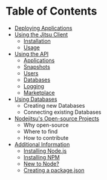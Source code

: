 
# Table of Contents

- [Deploying Applications](#Deploying_Applications)
- [Using the Jitsu Client](#Using_The_Jitsu_Client)
    - [Installation](#Installation)
    - [Usage](#Usage)
- [Using the API](handbook/API#Using_The_API)
    - [Applications](handbook/API#Applications)
    - [Snapshots](handbook/API#Snapshots)
    - [Users](handbook/API#Users)
    - [Databases](handbook/API#Databases)
    - [Logging](handbook/API#Logging)
    - [Marketplace](handbook/API#Marketplace)
- [Using Databases](handbook/API#Using_Databases)
    - Creating new Databases
    - Connecting existing Databases
- [Nodejitsu's Open-source Projects](#Open_source_Projects)
    - Why open-source
    - Where to find
    - How to contribute
- [Additional Information](#Additional_Information)
    - [Installing Node.js](#Installing_Node)
    - [Installing NPM](#Installing_npm)
    - [New to Node?](#New_to_Node)
    - [Creating a package.json](#Package_Json)

